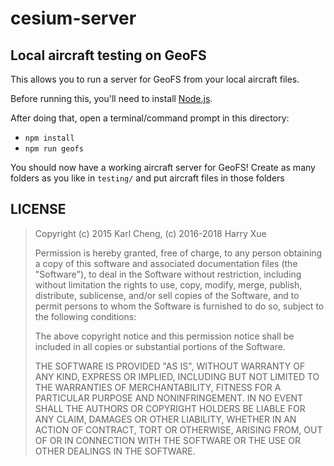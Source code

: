 # cesium-server
Local aircraft testing on GeoFS  
----
This allows you to run a server for GeoFS from your local aircraft files.

Before running this, you'll need to install [Node.js](http://nodejs.org).

After doing that, open a terminal/command prompt in this directory:

 - `npm install`
 - `npm run geofs`

You should now have a working aircraft server for GeoFS!
Create as many folders as you like in `testing/` and put aircraft files in those folders

LICENSE
-------

> Copyright (c) 2015 Karl Cheng, (c) 2016-2018 Harry Xue
>
> Permission is hereby granted, free of charge, to any person obtaining a copy
> of this software and associated documentation files (the "Software"), to deal
> in the Software without restriction, including without limitation the rights
> to use, copy, modify, merge, publish, distribute, sublicense, and/or sell
> copies of the Software, and to permit persons to whom the Software is
> furnished to do so, subject to the following conditions:
>
> The above copyright notice and this permission notice shall be included in
> all copies or substantial portions of the Software.
>
> THE SOFTWARE IS PROVIDED "AS IS", WITHOUT WARRANTY OF ANY KIND, EXPRESS OR
> IMPLIED, INCLUDING BUT NOT LIMITED TO THE WARRANTIES OF MERCHANTABILITY,
> FITNESS FOR A PARTICULAR PURPOSE AND NONINFRINGEMENT. IN NO EVENT SHALL THE
> AUTHORS OR COPYRIGHT HOLDERS BE LIABLE FOR ANY CLAIM, DAMAGES OR OTHER
> LIABILITY, WHETHER IN AN ACTION OF CONTRACT, TORT OR OTHERWISE, ARISING FROM,
> OUT OF OR IN CONNECTION WITH THE SOFTWARE OR THE USE OR OTHER DEALINGS IN
> THE SOFTWARE.
